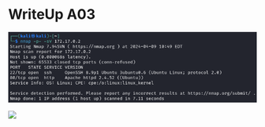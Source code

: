 # WriteUp A03

![](/Documentacion/Feedback/Grupo2/Grupo_2_A03/img/2024-04-09_16-50.png)

![](/Documentacion/Feedback/Grupo2/Grupo_2_A03/img/)